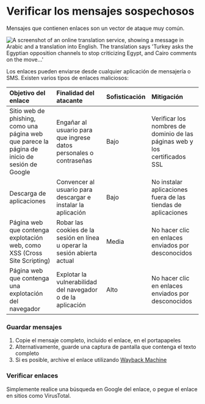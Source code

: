 # Verificar los mensajes sospechosos

Mensajes que contienen enlaces son un vector de ataque muy común.

![A screenshot of an online translation service, showing a message in Arabic and a translation into English. The translation says 'Turkey asks the Egyptian opposition channels to stop criticizing Egypt, and Cairo comments on the move...'](https://citizenlab.ca/wp-content/uploads/2021/12/Fig-7.png)

Los enlaces pueden enviarse desde cualquier aplicación de mensajería o SMS. Existen varios tipos de enlaces maliciosos:

| Objetivo del enlace | Finalidad del atacante | Sofisticación | Mitigación |
| :---- | :---- | :---- | :---- |
| Sitio web de phishing, como una página web que parece la página de inicio de sesión de Google | Engañar al usuario para que ingrese datos personales o contraseñas | Bajo | Verificar los nombres de dominio de las páginas web y los certificados SSL |
| Descarga de aplicaciones | Convencer al usuario para descargar e instalar la aplicación | Bajo | No instalar aplicaciones fuera de las tiendas de aplicaciones |
| Página web que contenga explotación web, como XSS (Cross Site Scripting) | Robar las cookies de la sesión en línea u operar la sesión abierta actual | Media | No hacer clic en enlaces enviados por desconocidos |
| Página web que contenga una explotación del navegador | Explotar la vulnerabilidad del navegador o de la aplicación | Alto | No hacer clic en enlaces enviados por desconocidos |

### Guardar mensajes

1. Copie el mensaje completo, incluido el enlace, en el portapapeles  
2. Alternativamente, guarde una captura de pantalla que contenga el texto completo  
3. Si es posible, archive el enlace utilizando [Wayback Machine](https://web.archive.org/)

### Verificar enlaces  

Simplemente realice una búsqueda en Google del enlace, o pegue el enlace en sitios como VirusTotal.
